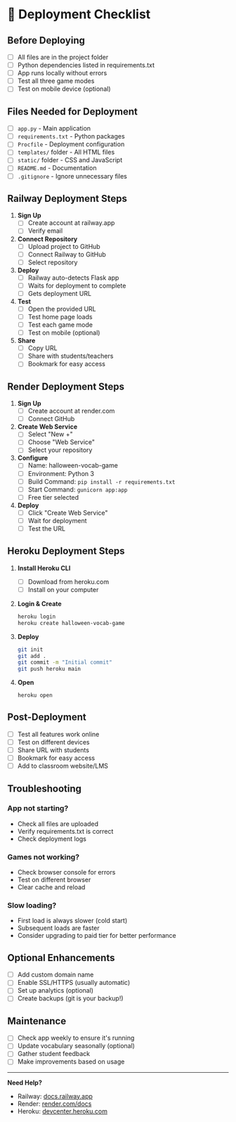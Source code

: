 # 🚀 Deployment Checklist

## Before Deploying

- [ ] All files are in the project folder
- [ ] Python dependencies listed in requirements.txt
- [ ] App runs locally without errors
- [ ] Test all three game modes
- [ ] Test on mobile device (optional)

## Files Needed for Deployment

- [ ] `app.py` - Main application
- [ ] `requirements.txt` - Python packages
- [ ] `Procfile` - Deployment configuration
- [ ] `templates/` folder - All HTML files
- [ ] `static/` folder - CSS and JavaScript
- [ ] `README.md` - Documentation
- [ ] `.gitignore` - Ignore unnecessary files

## Railway Deployment Steps

1. **Sign Up**
   - [ ] Create account at railway.app
   - [ ] Verify email

2. **Connect Repository**
   - [ ] Upload project to GitHub
   - [ ] Connect Railway to GitHub
   - [ ] Select repository

3. **Deploy**
   - [ ] Railway auto-detects Flask app
   - [ ] Waits for deployment to complete
   - [ ] Gets deployment URL

4. **Test**
   - [ ] Open the provided URL
   - [ ] Test home page loads
   - [ ] Test each game mode
   - [ ] Test on mobile (optional)

5. **Share**
   - [ ] Copy URL
   - [ ] Share with students/teachers
   - [ ] Bookmark for easy access

## Render Deployment Steps

1. **Sign Up**
   - [ ] Create account at render.com
   - [ ] Connect GitHub

2. **Create Web Service**
   - [ ] Select "New +"
   - [ ] Choose "Web Service"
   - [ ] Select your repository

3. **Configure**
   - [ ] Name: halloween-vocab-game
   - [ ] Environment: Python 3
   - [ ] Build Command: `pip install -r requirements.txt`
   - [ ] Start Command: `gunicorn app:app`
   - [ ] Free tier selected

4. **Deploy**
   - [ ] Click "Create Web Service"
   - [ ] Wait for deployment
   - [ ] Test the URL

## Heroku Deployment Steps

1. **Install Heroku CLI**
   - [ ] Download from heroku.com
   - [ ] Install on your computer

2. **Login & Create**
   ```bash
   heroku login
   heroku create halloween-vocab-game
   ```

3. **Deploy**
   ```bash
   git init
   git add .
   git commit -m "Initial commit"
   git push heroku main
   ```

4. **Open**
   ```bash
   heroku open
   ```

## Post-Deployment

- [ ] Test all features work online
- [ ] Test on different devices
- [ ] Share URL with students
- [ ] Bookmark for easy access
- [ ] Add to classroom website/LMS

## Troubleshooting

### App not starting?
- Check all files are uploaded
- Verify requirements.txt is correct
- Check deployment logs

### Games not working?
- Check browser console for errors
- Test on different browser
- Clear cache and reload

### Slow loading?
- First load is always slower (cold start)
- Subsequent loads are faster
- Consider upgrading to paid tier for better performance

## Optional Enhancements

- [ ] Add custom domain name
- [ ] Enable SSL/HTTPS (usually automatic)
- [ ] Set up analytics (optional)
- [ ] Create backups (git is your backup!)

## Maintenance

- [ ] Check app weekly to ensure it's running
- [ ] Update vocabulary seasonally (optional)
- [ ] Gather student feedback
- [ ] Make improvements based on usage

---

**Need Help?**
- Railway: [docs.railway.app](https://docs.railway.app)
- Render: [render.com/docs](https://render.com/docs)
- Heroku: [devcenter.heroku.com](https://devcenter.heroku.com)

